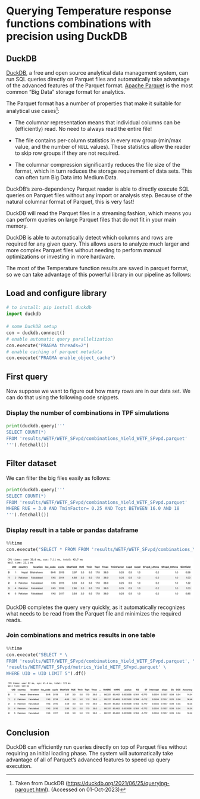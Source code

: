 # Querying Temperature response functions combinations with precision using DuckDB

## DuckDB

[DuckDB], a free and open source analytical data management system, can run SQL queries directly on Parquet files and automatically take advantage of the advanced features of the Parquet format. [Apache Parquet] is the most common “Big Data” storage format for analytics.

The Parquet format has a number of properties that make it suitable for analytical use cases[^1]:

* The columnar representation means that individual columns can be (efficiently) read. No need to always read the entire file!
* The file contains per-column statistics in every row group (min/max value, and the number of `NULL` values). These statistics allow the reader to skip row groups if they are not required.
* The columnar compression significantly reduces the file size of the format, which in turn reduces the storage requirement of data sets. This can often turn Big Data into Medium Data.


    [DuckDB]: https://duckdb.org/
    [Apache Parquet]: https://www.databricks.com/glossary/what-is-parquet


DuckDB’s zero-dependency Parquet reader is able to directly execute SQL queries on Parquet files without any import or analysis step. Because of the natural columnar format of Parquet, this is very fast!

DuckDB will read the Parquet files in a streaming fashion, which means you can perform queries on large Parquet files that do not fit in your main memory.

DuckDB is able to automatically detect which columns and rows are required for any given query. This allows users to analyze much larger and more complex Parquet files without needing to perform manual optimizations or investing in more hardware.

The most of the Temperature function results are saved in parquet format, so we can take advantage of this powerful library in our pipeline as follows:

## Load and configure library
``` python
# to install: pip install duckdb
import duckdb

# some DuckDB setup 
con = duckdb.connect()
# enable automatic query parallelization
con.execute("PRAGMA threads=2")
# enable caching of parquet metadata
con.execute("PRAGMA enable_object_cache")
```

## First query

Now suppose we want to figure out how many rows are in our data set. We can do that using the following code snippets.

### Display the number of combinations in TPF simulations
``` python
print(duckdb.query('''
SELECT COUNT(*)
FROM 'results/WETF/WETF_SFvpd/combinations_Yield_WETF_SFvpd.parquet'
''').fetchall())

```

## Filter dataset

We can filter the big files easily as follows:

``` python
print(duckdb.query('''
SELECT COUNT(*)
FROM 'results/WETF/WETF_SFvpd/combinations_Yield_WETF_SFvpd.parquet' 
WHERE RUE = 3.0 AND TminFactor= 0.25 AND Topt BETWEEN 16.0 AND 18
''').fetchall())
```

### Display result in a table or pandas dataframe

``` python
%%time
con.execute("SELECT * FROM FROM 'results/WETF/WETF_SFvpd/combinations_Yield_WETF_SFvpd.parquet' LIMIT 5").df()
```
![Query Table](./assets/query_duckdb_table_1.png)

DuckDB completes the query very quickly, as it automatically recognizes what needs to be read from the Parquet file and minimizes the required reads.

### Join combinations and metrics results in one table
``` python
%%time
con.execute("SELECT * \
FROM 'results/WETF/WETF_SFvpd/combinations_Yield_WETF_SFvpd.parquet', \
'results/WETF/WETF_SFvpd/metrics_Yield_WETF_SFvpd.parquet' \
WHERE UID = UID LIMIT 5").df()

```
![Query Table 2](./assets/query_duckdb_table_2.png)

## Conclusion

DuckDB can efficiently run queries directly on top of Parquet files without requiring an initial loading phase. The system will automatically take advantage of all of Parquet’s advanced features to speed up query execution.


  [^1]: Taken from DuckDB (https://duckdb.org/2021/06/25/querying-parquet.html). (Accessed on 01-Oct-2023)
